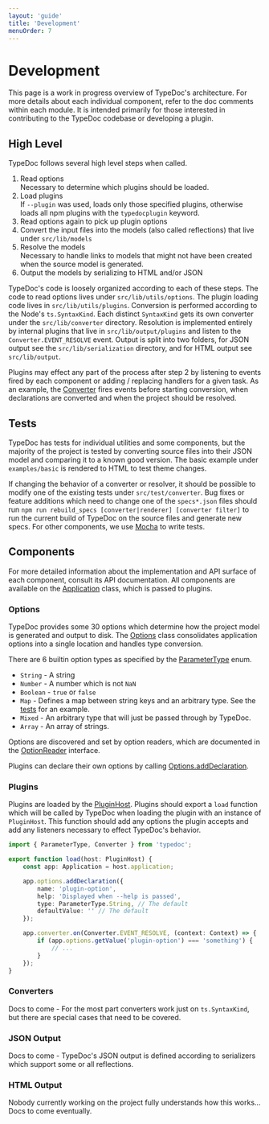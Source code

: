 ```yaml
---
layout: 'guide'
title: 'Development'
menuOrder: 7
---
```


# Development

This page is a work in progress overview of TypeDoc's architecture.
For more details about each individual component, refer to the doc comments within each module.
It is intended primarily for those interested in contributing to the TypeDoc codebase or developing a plugin.

## High Level

TypeDoc follows several high level steps when called.

1. Read options<br>
   Necessary to determine which plugins should be loaded.
2. Load plugins<br>
   If `--plugin` was used, loads only those specified plugins, otherwise loads all npm plugins with the `typedocplugin` keyword.
3. Read options again to pick up plugin options
4. Convert the input files into the models (also called reflections) that live under `src/lib/models`
5. Resolve the models<br>
   Necessary to handle links to models that might not have been created when the source model is generated.
6. Output the models by serializing to HTML and/or JSON

TypeDoc's code is loosely organized according to each of these steps.
The code to read options lives under `src/lib/utils/options`.
The plugin loading code lives in `src/lib/utils/plugins`.
Conversion is performed according to the Node's `ts.SyntaxKind`. Each distinct `SyntaxKind` gets its own converter under the `src/lib/converter` directory.
Resolution is implemented entirely by internal plugins that live in `src/lib/output/plugins` and listen to the `Converter.EVENT_RESOLVE` event.
Output is split into two folders, for JSON output see the `src/lib/serialization` directory, and for HTML output see `src/lib/output`.

Plugins may effect any part of the process after step 2 by listening to events fired by each component or adding / replacing handlers for a given task.
As an example, the [Converter](https://typedoc.org/api/classes/converter.html) fires events before starting conversion, when declarations are converted and when the project should be resolved.

## Tests

TypeDoc has tests for individual utilities and some components, but the majority of the project is tested by converting source files into their JSON model and comparing it to a known good version. The basic example under `examples/basic` is rendered to HTML to test theme changes.

If changing the behavior of a converter or resolver, it should be possible to modify one of the existing tests under `src/test/converter`.
Bug fixes or feature additions which need to change one of the `specs*.json` files should run `npm run rebuild_specs [converter|renderer] [converter filter]` to run the current build of TypeDoc on the source files and generate new specs.
For other components, we use [Mocha](https://mochajs.org/) to write tests.

## Components

For more detailed information about the implementation and API surface of each component, consult its API documentation.
All components are available on the [Application](https://typedoc.org/api/classes/application.html) class, which is passed to plugins.

### Options

TypeDoc provides some 30 options which determine how the project model is generated and output to disk.
The [Options](https://typedoc.org/api/classes/options.html) class consolidates application options into a single location and handles type conversion.

There are 6 builtin option types as specified by the [ParameterType](https://typedoc.org/api/enums/parametertype.html) enum.

- `String` - A string
- `Number` - A number which is not `NaN`
- `Boolean` - `true` or `false`
- `Map` - Defines a map between string keys and an arbitrary type. See the [tests](https://github.com/TypeStrong/typedoc/blob/master/src/test/utils/options/declaration.test.ts#L39) for an example.
- `Mixed` - An arbitrary type that will just be passed through by TypeDoc.
- `Array` - An array of strings.

Options are discovered and set by option readers, which are documented in the [OptionReader](https://typedoc.org/api/interfaces/optionsreader.html) interface.

Plugins can declare their own options by calling [Options.addDeclaration](https://typedoc.org/api/classes/options.html#adddeclaration).

### Plugins

Plugins are loaded by the [PluginHost](https://typedoc.org/api/classes/pluginhost.html).
Plugins should export a `load` function which will be called by TypeDoc when loading the plugin with an instance of `PluginHost`.
This function should add any options the plugin accepts and add any listeners necessary to effect TypeDoc's behavior.

```typescript
import { ParameterType, Converter } from 'typedoc';

export function load(host: PluginHost) {
    const app: Application = host.application;

    app.options.addDeclaration({
        name: 'plugin-option',
        help: 'Displayed when --help is passed',
        type: ParameterType.String, // The default
        defaultValue: '' // The default
    });

    app.converter.on(Converter.EVENT_RESOLVE, (context: Context) => {
        if (app.options.getValue('plugin-option') === 'something') {
            // ...
        }
    });
}
```

### Converters

Docs to come - For the most part converters work just on `ts.SyntaxKind`, but there are special cases that need to be covered.

### JSON Output

Docs to come - TypeDoc's JSON output is defined according to serializers which support some or all reflections.

### HTML Output

Nobody currently working on the project fully understands how this works... Docs to come eventually.
